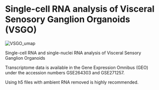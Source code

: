 # Single-cell RNA analysis of Visceral Senosory Ganglion Organoids (VSGO)

![VSGO_umap](https://github.com/user-attachments/assets/cfa187e8-ee41-4b1b-a877-edf03458d332)

Single-cell RNA and single-nuclei RNA analysis of Visceral Sensory Ganglion Organoids

Transcriptome data is available in the Gene Expression Omnibus (GEO) 
under the accession numbers GSE264303 and GSE271257.

Using h5 files with ambient RNA removed is highly recommended.
